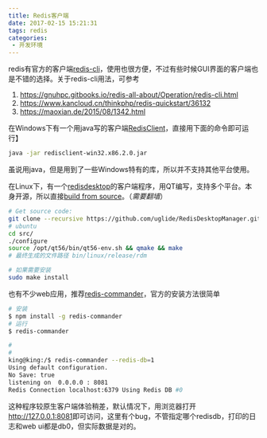 ```yaml
---
title: Redis客户端
date: 2017-02-15 15:21:31
tags: redis
categories:
 - 开发环境
---
```


redis有官方的客户端[redis-cli](https://redis.io/topics/rediscli)，使用也很方便，不过有些时候GUI界面的客户端也是不错的选择。关于redis-cli用法，可参考

1. <https://gnuhpc.gitbooks.io/redis-all-about/Operation/redis-cli.html>
2. <https://www.kancloud.cn/thinkphp/redis-quickstart/36132>
3. <https://maoxian.de/2015/08/1342.html>

在Windows下有一个用java写的客户端[RedisClient](https://github.com/caoxinyu/RedisClient)，直接用下面的命令即可运行】

``` bash
java -jar redisclient-win32.x86.2.0.jar
```

虽说用java，但是用到了一些Windows特有的库，所以并不支持其他平台使用。

在Linux下，有一个[redisdesktop](http://docs.redisdesktop.com/en/latest/install/)的客户端程序，用QT编写，支持多个平台。本身开源，所以直接[build from source](http://docs.redisdesktop.com/en/latest/install/#build-on-linux)。（*需要翻墙*）

``` bash
# Get source code:
git clone --recursive https://github.com/uglide/RedisDesktopManager.git -b 0.8.0 rdm && cd ./rdm
# ubuntu
cd src/
./configure
source /opt/qt56/bin/qt56-env.sh && qmake && make
# 最终生成的文件路径 bin/linux/release/rdm

# 如果需要安装
sudo make install
```

也有不少web应用，推荐[redis-commander](https://github.com/joeferner/redis-commander)，官方的安装方法很简单

``` bash
# 安装
$ npm install -g redis-commander
# 运行
$ redis-commander

#
#
king@king:/$ redis-commander --redis-db=1
Using default configuration.
No Save: true
listening on  0.0.0.0 : 8081
Redis Connection localhost:6379 Using Redis DB #0
```

这种程序较原生客户端体验稍差，默认情况下，用浏览器打开<http://127.0.0.1:8081>即可访问，这里有个bug，不管指定哪个redisdb，打印的日志和web ui都是db0，但实际数据是对的。

